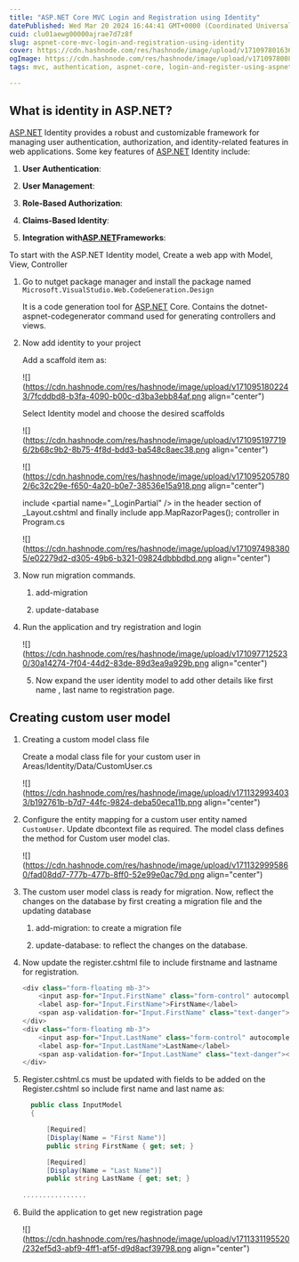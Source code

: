 ```yaml
---
title: "ASP.NET Core MVC Login and Registration using Identity"
datePublished: Wed Mar 20 2024 16:44:41 GMT+0000 (Coordinated Universal Time)
cuid: clu01aewg00000ajrae7d7z8f
slug: aspnet-core-mvc-login-and-registration-using-identity
cover: https://cdn.hashnode.com/res/hashnode/image/upload/v1710978016361/920f7862-09ba-4521-a990-1463e7c95bde.png
ogImage: https://cdn.hashnode.com/res/hashnode/image/upload/v1710978008907/7b76bbc8-ef0d-4365-9ff8-3d0f555c98a4.png
tags: mvc, authentication, aspnet-core, login-and-register-using-aspnet

---
```


## What is identity in ASP.NET?

[ASP.NET](http://ASP.NET) Identity provides a robust and customizable framework for managing user authentication, authorization, and identity-related features in web applications. Some key features of [ASP.NET](http://ASP.NET) Identity include:

1. **User Authentication**:
    
2. **User Management**:
    
3. **Role-Based Authorization**:
    
4. **Claims-Based Identity**:
    
5. **Integration with**[**ASP.NET**](http://ASP.NET)**Frameworks**:
    

To start with the ASP.NET Identity model, Create a web app with Model, View, Controller

1. Go to nutget package manager and install the package named `Microsoft.VisualStudio.Web.CodeGeneration.Design`
    
    It is a code generation tool for [ASP.NET](http://ASP.NET) Core. Contains the dotnet-aspnet-codegenerator command used for generating controllers and views.
    
2. Now add identity to your project
    
    Add a scaffold item as:
    
    ![](https://cdn.hashnode.com/res/hashnode/image/upload/v1710951802243/7fcddbd8-b3fa-4090-b00c-d3ba3ebb84af.png align="center")
    
    Select Identity model and choose the desired scaffolds
    
    ![](https://cdn.hashnode.com/res/hashnode/image/upload/v1710951977196/2b68c9b2-8b75-4f8d-bdd3-ba548c8aec38.png align="center")
    
    ![](https://cdn.hashnode.com/res/hashnode/image/upload/v1710952057802/6c32c29e-f650-4a20-b0e7-38536e15a918.png align="center")
    
    include &lt;partial name="\_LoginPartial" /&gt; in the header section of \_Layout.cshtml and finally include app.MapRazorPages(); controller in Program.cs
    
    ![](https://cdn.hashnode.com/res/hashnode/image/upload/v1710974983805/e02279d2-d305-49b6-b321-09824dbbbdbd.png align="center")
    
3. Now run migration commands.
    
    1. add-migration
        
    2. update-database
        
4. Run the application and try registration and login
    
    ![](https://cdn.hashnode.com/res/hashnode/image/upload/v1710977125230/30a14274-7f04-44d2-83de-89d3ea9a929b.png align="center")
    
    5. Now expand the user identity model to add other details like first name , last name to registration page.
        

## Creating custom user model

1. Creating a custom model class file
    
    Create a modal class file for your custom user in Areas/Identity/Data/CustomUser.cs
    
    ![](https://cdn.hashnode.com/res/hashnode/image/upload/v1711329934033/b192761b-b7d7-44fc-9824-deba50eca11b.png align="center")
    
2. Configure the entity mapping for a custom user entity named `CustomUser`. Update dbcontext file as required. The model class defines the method for Custom user model clas.
    
    ![](https://cdn.hashnode.com/res/hashnode/image/upload/v1711329995860/fad08dd7-777b-477b-8ff0-52e99e0ac79d.png align="center")
    
3. The custom user model class is ready for migration. Now, reflect the changes on the database by first creating a migration file and the updating database
    
    1. add-migration: to create a migration file
        
    2. update-database: to reflect the changes on the database.
        
4. Now update the register.cshtml file to include firstname and lastname for registration.
    
    ```csharp
    <div class="form-floating mb-3">
        <input asp-for="Input.FirstName" class="form-control" autocomplete="FirstName" aria-required="true" placeholder="FirstName.com" />
        <label asp-for="Input.FirstName">FirstName</label>
        <span asp-validation-for="Input.FirstName" class="text-danger"></span>
    </div>
    <div class="form-floating mb-3">
        <input asp-for="Input.LastName" class="form-control" autocomplete="LastName" aria-required="true" placeholder="LastName.com" />
        <label asp-for="Input.LastName">LastName</label>
        <span asp-validation-for="Input.LastName" class="text-danger"></span>
    </div>
    ```
    
5. Register.cshtml.cs must be updated with fields to be added on the Register.cshtml so include first name and last name as:
    
    ```csharp
      public class InputModel
      {
    
          [Required]
          [Display(Name = "First Name")]
          public string FirstName { get; set; }
    
          [Required]
          [Display(Name = "Last Name")]
          public string LastName { get; set; }
            
    ................
    ```
    
6. Build the application to get new registration page
    
    ![](https://cdn.hashnode.com/res/hashnode/image/upload/v1711331195520/232ef5d3-abf9-4ff1-af5f-d9d8acf39798.png align="center")